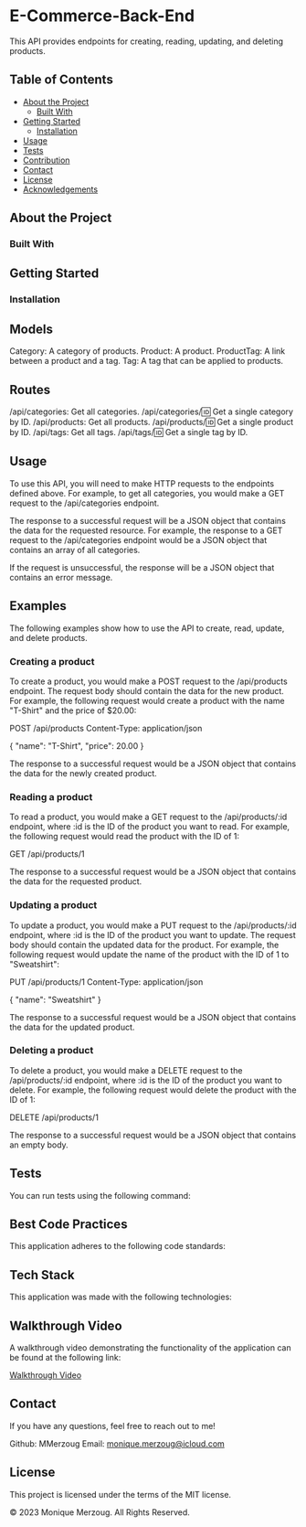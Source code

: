 # E-Commerce-Back-End

This API provides endpoints for creating, reading, updating, and deleting products.

## Table of Contents
- [About the Project](#about-the-project)
  - [Built With](#built-with)
- [Getting Started](#getting-started)
  - [Installation](#installation)
- [Usage](#usage)
- [Tests](#tests)
- [Contribution](#contribution)
- [Contact](#contact)
- [License](#license)
- [Acknowledgements](#acknowledgements)

## About the Project
### Built With

## Getting Started
### Installation


## Models
Category: A category of products.
Product: A product.
ProductTag: A link between a product and a tag.
Tag: A tag that can be applied to products.

## Routes
/api/categories: Get all categories.
/api/categories/:id: Get a single category by ID.
/api/products: Get all products.
/api/products/:id: Get a single product by ID.
/api/tags: Get all tags.
/api/tags/:id: Get a single tag by ID.

## Usage
To use this API, you will need to make HTTP requests to the endpoints defined above. For example, to get all categories, you would make a GET request to the /api/categories endpoint.

The response to a successful request will be a JSON object that contains the data for the requested resource. For example, the response to a GET request to the /api/categories endpoint would be a JSON object that contains an array of all categories.

If the request is unsuccessful, the response will be a JSON object that contains an error message.

## Examples
The following examples show how to use the API to create, read, update, and delete products.

### Creating a product
To create a product, you would make a POST request to the /api/products endpoint. The request body should contain the data for the new product. For example, the following request would create a product with the name "T-Shirt" and the price of $20.00:

POST /api/products
Content-Type: application/json

{
"name": "T-Shirt",
"price": 20.00
}

The response to a successful request would be a JSON object that contains the data for the newly created product.

### Reading a product
To read a product, you would make a GET request to the /api/products/:id endpoint, where :id is the ID of the product you want to read. For example, the following request would read the product with the ID of 1:

GET /api/products/1

The response to a successful request would be a JSON object that contains the data for the requested product.

### Updating a product
To update a product, you would make a PUT request to the /api/products/:id endpoint, where :id is the ID of the product you want to update. The request body should contain the updated data for the product. For example, the following request would update the name of the product with the ID of 1 to "Sweatshirt":

PUT /api/products/1
Content-Type: application/json

{
"name": "Sweatshirt"
}

The response to a successful request would be a JSON object that contains the data for the updated product.

### Deleting a product
To delete a product, you would make a DELETE request to the /api/products/:id endpoint, where :id is the ID of the product you want to delete. For example, the following request would delete the product with the ID of 1:

DELETE /api/products/1


The response to a successful request would be a JSON object that contains an empty body.

## Tests
You can run tests using the following command:

## Best Code Practices
This application adheres to the following code standards:

## Tech Stack
This application was made with the following technologies:

## Walkthrough Video
A walkthrough video demonstrating the functionality of the application can be found at the following link:

[Walkthrough Video]()
## Contact
If you have any questions, feel free to reach out to me!

Github: MMerzoug
Email: monique.merzoug@icloud.com

## License
This project is licensed under the terms of the MIT license.

© 2023 Monique Merzoug. All Rights Reserved.